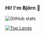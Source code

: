 ### Hi! I'm Björn 👋


![GitHub stats](https://github-readme-stats.vercel.app/api?username=bjornallvin&count_private=true&hide=stars&show_icons=true&theme=synthwave)

[![Top Langs](https://github-readme-stats.vercel.app/api/top-langs/?username=bjornallvin&layout=compact)](https://github.com/bjornallvin/github-readme-stats)

<!--
**bjornallvin/bjornallvin** is a ✨ _special_ ✨ repository because its `README.md` (this file) appears on your GitHub profile.

Here are some ideas to get you started:

- 🔭 I’m currently working on ...
- 🌱 I’m currently learning ...
- 👯 I’m looking to collaborate on ...
- 🤔 I’m looking for help with ...
- 💬 Ask me about ...
- 📫 How to reach me: ...
- 😄 Pronouns: ...
- ⚡ Fun fact: ...
-->

